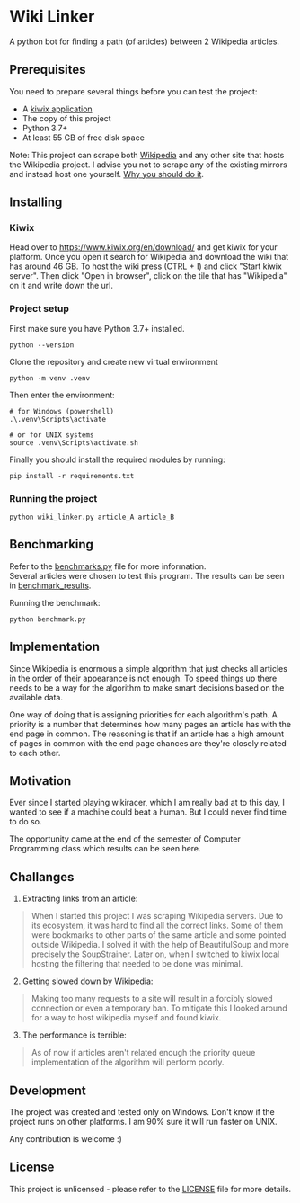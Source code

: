 # Wiki Linker

A python bot for finding a path (of articles) between 2 Wikipedia articles.

## Prerequisites

You need to prepare several things before you can test the project:
- A [kiwix application](https://www.kiwix.org/en/download/)
- The copy of this project
- Python 3.7+
- At least 55 GB of free disk space

Note: This project can scrape both [Wikipedia](https://wikipedia.org/) and any other site that hosts the Wikipedia project. I advise you not to scrape any of the existing mirrors and instead host one yourself. [Why you should do it](https://en.wikipedia.org/wiki/Wikipedia:Database_download#Please_do_not_use_a_web_crawler).

## Installing

### Kiwix

Head over to https://www.kiwix.org/en/download/ and get kiwix for your platform.
Once you open it search for Wikipedia and download the wiki that has around 46 GB.
To host the wiki press (CTRL + I) and click "Start kiwix server". Then click "Open in browser", click on the tile that has "Wikipedia" on it and write down the url.

### Project setup

First make sure you have Python 3.7+ installed.

```
python --version
```

Clone the repository and create new virtual environment
```
python -m venv .venv
```

Then enter the environment:

```
# for Windows (powershell)
.\.venv\Scripts\activate

# or for UNIX systems
source .venv\Scripts\activate.sh
```

Finally you should install the required modules by running:

```
pip install -r requirements.txt
```

### Running the project

```
python wiki_linker.py article_A article_B
```

## Benchmarking

Refer to the [benchmarks.py](benchmarks.py) file for more information.  
Several articles were chosen to test this program. The results can be seen in [benchmark_results](benchmark_results/results.txt).  

Running the benchmark:

```
python benchmark.py
```

## Implementation

Since Wikipedia is enormous a simple algorithm that just checks all articles in the order of their appearance is not enough. To speed things up there needs to be a way for the algorithm to make smart decisions based on the available data.

One way of doing that is assigning priorities for each algorithm's path. A priority is a number that determines how many pages an article has with the end page in common. The reasoning is that if an article has a high amount of pages in common with the end page chances are they're closely related to each other.

## Motivation

Ever since I started playing wikiracer, which I am really bad at to this day, I wanted to see if a machine could beat a human. But I could never find time to do so.  

The opportunity came at the end of the semester of Computer Programming class which results can be seen here.

## Challanges

1. Extracting links from an article:
> When I started this project I was scraping Wikipedia servers. Due to its ecosystem, it was hard to find all the correct links. Some of them were bookmarks to other parts of the same article and some pointed outside Wikipedia. I solved it with the help of BeautifulSoup and more precisely the SoupStrainer. Later on, when I switched to kiwix local hosting the filtering that needed to be done was minimal. 
2. Getting slowed down by Wikipedia:
> Making too many requests to a site will result in a forcibly slowed connection or even a temporary ban. To mitigate this I looked around for a way to host wikipedia myself and found kiwix.
3. The performance is terrible:
> As of now if articles aren't related enough the priority queue implementation of the algorithm will perform poorly.

## Development

The project was created and tested only on Windows. Don't know if the project runs on other platforms. I am 90% sure it will run faster on UNIX.

Any contribution is welcome :)

## License

This project is unlicensed - please refer to the [LICENSE](LICENSE) file for more details.

